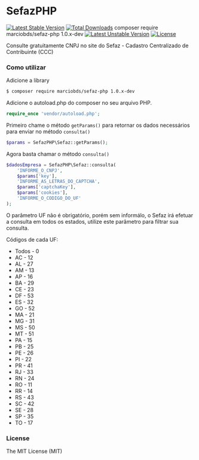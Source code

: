 # SefazPHP

[![Latest Stable Version](https://poser.pugx.org/marciobds/sefaz-php/v/stable)](https://packagist.org/packages/marciobds/sefaz-php)
[![Total Downloads](https://poser.pugx.org/marciobds/sefaz-php/downloads)](https://packagist.org/packages/marciobds/sefaz-php)
composer require marciobds/sefaz-php 1.0.x-dev
[![Latest Unstable Version](https://poser.pugx.org/marciobds/sefaz-php/v/unstable)](https://packagist.org/packages/marciobds/sefaz-php)
[![License](https://poser.pugx.org/marciobds/sefaz-php/license)](https://packagist.org/packages/marciobds/sefaz-php)

Consulte gratuitamente CNPJ no site do Sefaz -  Cadastro Centralizado de Contribuinte (CCC)

### Como utilizar

Adicione a library

```sh
$ composer require marciobds/sefaz-php 1.0.x-dev
```

Adicione o autoload.php do composer no seu arquivo PHP.

```php
require_once 'vendor/autoload.php';  
```

Primeiro chame o método `getParams()` para retornar os dados necessários para enviar no método `consulta()` 

```php
$params = SefazPHP\Sefaz::getParams();
```

Agora basta chamar o método `consulta()`

```php
$dadosEmpresa = SefazPHP\Sefaz::consulta(
    'INFORME_O_CNPJ',
    $params['key'],
    'INFORME_AS_LETRAS_DO_CAPTCHA',
    $params['captchaKey'],
    $params['cookies'],
    'INFORME_O_CODIGO_DO_UF'
);
```
O parâmetro UF não é obrigatório, porém sem informálo, o Sefaz irá efetuar a consulta em todos os estados, utilize este parâmetro para filtrar sua consulta.

Códigos de cada UF:
- Todos - 0
- AC - 12
- AL - 27
- AM - 13
- AP - 16
- BA - 29
- CE - 23
- DF - 53
- ES - 32
- GO - 52
- MA - 21
- MG - 31
- MS - 50
- MT - 51
- PA - 15
- PB - 25
- PE - 26
- PI - 22
- PR - 41
- RJ - 33
- RN - 24
- RO - 11
- RR - 14
- RS - 43
- SC - 42
- SE - 28
- SP - 35
- TO - 17

### License

The MIT License (MIT)
